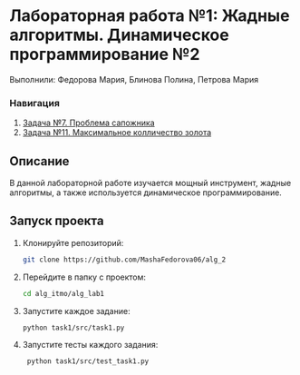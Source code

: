 # Лабораторная работа №1: Жадные алгоритмы. Динамическое программирование №2

Выполнили: Федорова Мария, Блинова Полина, Петрова Мария
### Навигация
1. [Задача №7. Проблема сапожника](./task7)
2. [Задача №11. Максимальное колличество золота](./task11)



## Описание
В данной лабораторной работе изучается мощный инструмент, жадные алгоритмы, а также используется динамическое программирование.


## Запуск проекта
1. Клонируйте репозиторий:
   ```bash
   git clone https://github.com/MashaFedorova06/alg_2
   
2. Перейдите в папку с проектом:
    ```bash
   cd alg_itmo/alg_lab1
   
3. Запустите каждое задание:
    ```bash
    python task1/src/task1.py
4. Запустите тесты каждого задания:
   ```bash
    python task1/src/test_task1.py 

